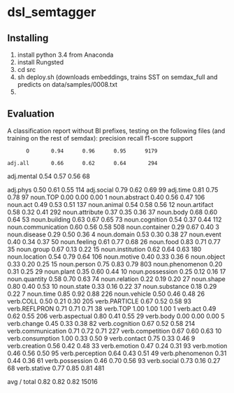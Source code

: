 # dsl_semtagger
## Installing
1. install python 3.4 from Anaconda
2. install Rungsted 
3. cd src
4. sh deploy.sh (downloads embeddings, trains SST on semdax_full and predicts on data/samples/0008.txt
5. 

## Evaluation
A classification report without BI prefixes, testing on the following files (and training on the rest of semdax):
             precision    recall  f1-score   support

          O       0.94      0.96      0.95      9179
          
    adj.all       0.66      0.62      0.64       294
    
 adj.mental       0.54      0.57      0.56        68
 
   adj.phys       0.50      0.61      0.55       114
 adj.social       0.79      0.62      0.69        99
   adj.time       0.81      0.75      0.78        97
   noun.TOP       0.00      0.00      0.00         1
noun.abstract       0.40      0.56      0.47       106
   noun.act       0.49      0.53      0.51       137
noun.animal       0.54      0.58      0.56        12
noun.artifact       0.58      0.32      0.41       292
noun.attribute       0.37      0.35      0.36        37
  noun.body       0.68      0.60      0.64        53
noun.building       0.63      0.67      0.65        73
noun.cognition       0.54      0.37      0.44       112
noun.communication       0.60      0.56      0.58       508
noun.container       0.29      0.67      0.40         3
noun.disease       0.29      0.50      0.36         4
noun.domain       0.53      0.30      0.38        27
 noun.event       0.40      0.34      0.37        50
noun.feeling       0.61      0.77      0.68        26
  noun.food       0.83      0.71      0.77        35
 noun.group       0.67      0.13      0.22        15
noun.institution       0.62      0.64      0.63       180
noun.location       0.54      0.79      0.64       106
noun.motive       0.40      0.33      0.36         6
noun.object       0.33      0.20      0.25        15
noun.person       0.75      0.83      0.79       803
noun.phenomenon       0.20      0.31      0.25        29
 noun.plant       0.35      0.60      0.44        10
noun.possession       0.25      0.12      0.16        17
noun.quantity       0.58      0.70      0.63        74
noun.relation       0.22      0.19      0.20        27
 noun.shape       0.80      0.40      0.53        10
 noun.state       0.33      0.16      0.22        37
noun.substance       0.18      0.29      0.22         7
  noun.time       0.85      0.92      0.88       226
noun.vehicle       0.50      0.46      0.48        26
  verb.COLL       0.50      0.21      0.30       205
verb.PARTICLE       0.67      0.52      0.58        93
verb.REFLPRON       0.71      0.71      0.71        38
verb.TOP       1.00      1.00      1.00         1
verb.act       0.49      0.62      0.55       206
verb.aspectual       0.80      0.41      0.55        29
verb.body       0.00      0.00      0.00         5
verb.change       0.45      0.33      0.38        82
verb.cognition       0.67      0.52      0.58       214
verb.communication       0.71      0.72      0.71       227
verb.competition       0.67      0.60      0.63        10
verb.consumption       1.00      0.33      0.50         9
verb.contact       0.75      0.33      0.46         9
verb.creation       0.56      0.42      0.48        33
verb.emotion       0.47      0.24      0.31        93
verb.motion       0.46      0.56      0.50        95
verb.perception       0.64      0.43      0.51        49
verb.phenomenon       0.31      0.44      0.36        61
verb.possession       0.46      0.70      0.56        93
verb.social       0.73      0.16      0.27        68
verb.stative       0.77      0.85      0.81       481

avg / total       0.82      0.82      0.82     15016

